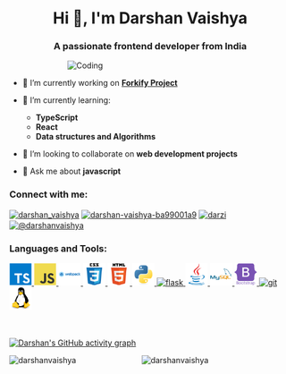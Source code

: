 <h1 align="center">Hi 👋, I'm Darshan Vaishya</h1>
<h3 align="center">A passionate frontend developer from India</h3>
<img align="right" alt="Coding" width="400" src="https://cdn.dribbble.com/users/906441/screenshots/6364613/walkcyclevector24_dribbble.gif"><br>

- 🔭 I’m currently working on **[Forkify Project](https://github.com/DarshanVaishya/forkify-app)**

- 🌱 I’m currently learning:
  - **TypeScript** 
  - **React**
  - **Data structures and Algorithms**

- 👯 I’m looking to collaborate on **web development projects**

- 💬 Ask me about **javascript**

<h3 align="left">Connect with me:</h3>
<p align="left">
<a href="https://twitter.com/darshan_vaishya" target="blank"> <img align="center" src="https://raw.githubusercontent.com/rahuldkjain/github-profile-readme-generator/master/src/images/icons/Social/twitter.svg" alt="darshan_vaishya" height="30" width="40" /></a>
<a href="https://linkedin.com/in/darshan-vaishya-ba99001a9" target="blank"><img align="center" src="https://raw.githubusercontent.com/rahuldkjain/github-profile-readme-generator/master/src/images/icons/Social/linked-in-alt.svg" alt="darshan-vaishya-ba99001a9" height="30" width="40" /></a>
<a href="https://www.leetcode.com/darzi" target="blank"><img align="center" src="https://raw.githubusercontent.com/rahuldkjain/github-profile-readme-generator/master/src/images/icons/Social/leet-code.svg" alt="darzi" height="30" width="40" /></a>
<a href="https://hashnode.com/@darshanvaishya" target="blank"><img align="center" src="https://raw.githubusercontent.com/rahuldkjain/github-profile-readme-generator/master/src/images/icons/Social/hashnode.svg" alt="@darshanvaishya" height="30" width="40" /></a>
</p>

<h3 align="left">Languages and Tools:</h3>
<a href="https://www.typescriptlang.org/" target="_blank" rel="noreferrer"><img src="https://raw.githubusercontent.com/devicons/devicon/master/icons/typescript/typescript-original.svg" alt="typescript" width="40" height="40"/> </a>
<a href="https://developer.mozilla.org/en-US/docs/Web/JavaScript" target="_blank" rel="noreferrer"> <img src="https://raw.githubusercontent.com/devicons/devicon/master/icons/javascript/javascript-original.svg" alt="javascript" width="40" height="40"/> </a>
<a href="https://webpack.js.org" target="_blank" rel="noreferrer"> <img src="https://raw.githubusercontent.com/devicons/devicon/d00d0969292a6569d45b06d3f350f463a0107b0d/icons/webpack/webpack-original-wordmark.svg" alt="webpack" width="40" height="40"/> </a>
<a href="https://www.w3schools.com/css/" target="_blank" rel="noreferrer"> <img src="https://raw.githubusercontent.com/devicons/devicon/master/icons/css3/css3-original-wordmark.svg" alt="css3" width="40" height="40"/> </a>
<a href="https://www.w3.org/html/" target="_blank" rel="noreferrer"> <img src="https://raw.githubusercontent.com/devicons/devicon/master/icons/html5/html5-original-wordmark.svg" alt="html5" width="40" height="40"/> </a>
<a href="https://www.python.org" target="_blank" rel="noreferrer"> <img src="https://raw.githubusercontent.com/devicons/devicon/master/icons/python/python-original.svg" alt="python" width="40" height="40"/> </a>
<a href="https://flask.palletsprojects.com/" target="_blank" rel="noreferrer"> <img src="https://www.vectorlogo.zone/logos/pocoo_flask/pocoo_flask-icon.svg" alt="flask" width="40" height="40"/> </a>
<a href="https://www.java.com" target="_blank" rel="noreferrer"> <img src="https://raw.githubusercontent.com/devicons/devicon/master/icons/java/java-original.svg" alt="java" width="40" height="40"/> </a>
<a href="https://www.mysql.com/" target="_blank" rel="noreferrer"> <img src="https://raw.githubusercontent.com/devicons/devicon/master/icons/mysql/mysql-original-wordmark.svg" alt="mysql" width="40" height="40"/> </a>
<a href="https://getbootstrap.com" target="_blank" rel="noreferrer"> <img src="https://raw.githubusercontent.com/devicons/devicon/master/icons/bootstrap/bootstrap-plain-wordmark.svg" alt="bootstrap" width="40" height="40"/> </a>
<a href="https://git-scm.com/" target="_blank" rel="noreferrer"> <img src="https://www.vectorlogo.zone/logos/git-scm/git-scm-icon.svg" alt="git" width="40" height="40"/> </a>
<a href="https://www.linux.org/" target="_blank" rel="noreferrer"> <img src="https://raw.githubusercontent.com/devicons/devicon/master/icons/linux/linux-original.svg" alt="linux" width="40" height="40"/> </a><br><br><br>

[![Darshan's GitHub activity graph](https://activity-graph.herokuapp.com/graph?username=darshanvaishya&bg_color=ffffff&line=9be9a8&color=216e39&point=216e39)](https://github.com/darshanvaishya)

<p>
  <img align="left" src="https://github-readme-stats.vercel.app/api?username=darshanvaishya&show_icons=true&locale=en" alt="darshanvaishya" style="width: 47%;"/>
  <img align="left" src="https://github-readme-streak-stats.herokuapp.com/?user=darshanvaishya&" alt="darshanvaishya" style="width: 47%;"/>
</p>


